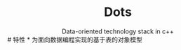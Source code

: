 <h1 align="center">Dots</h1>
<div align="center">
Data-oriented technology stack in c++
</div>
# 特性
* 为面向数据编程实现的基于表的对象模型
